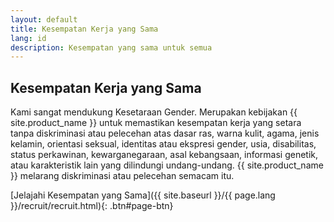 ```yaml
---
layout: default
title: Kesempatan Kerja yang Sama
lang: id
description: Kesempatan yang sama untuk semua
---
```


## Kesempatan Kerja yang Sama

Kami sangat mendukung Kesetaraan Gender. Merupakan kebijakan {{ site.product_name }} untuk memastikan kesempatan kerja yang setara tanpa diskriminasi atau pelecehan atas dasar ras, warna kulit, agama, jenis kelamin, orientasi seksual, identitas atau ekspresi gender, usia, disabilitas, status perkawinan, kewarganegaraan, asal kebangsaan, informasi genetik, atau karakteristik lain yang dilindungi undang-undang. {{ site.product_name }} melarang diskriminasi atau pelecehan semacam itu.

[Jelajahi Kesempatan yang Sama]({{ site.baseurl }}/{{ page.lang }}/recruit/recruit.html){: .btn#page-btn}
